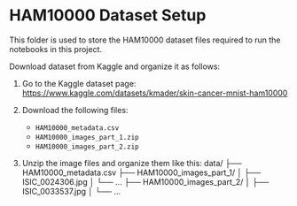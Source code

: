 # HAM10000 Dataset Setup

This folder is used to store the HAM10000 dataset files required to run the notebooks in this project.

Download dataset from Kaggle and organize it as follows:

1. Go to the Kaggle dataset page:
   https://www.kaggle.com/datasets/kmader/skin-cancer-mnist-ham10000

2. Download the following files:
   - `HAM10000_metadata.csv`
   - `HAM10000_images_part_1.zip`
   - `HAM10000_images_part_2.zip`

3. Unzip the image files and organize them like this:
data/
├── HAM10000_metadata.csv
├── HAM10000_images_part_1/
│ ├── ISIC_0024306.jpg
│ └── ...
├── HAM10000_images_part_2/
│ ├── ISIC_0033537.jpg
│ └── ...